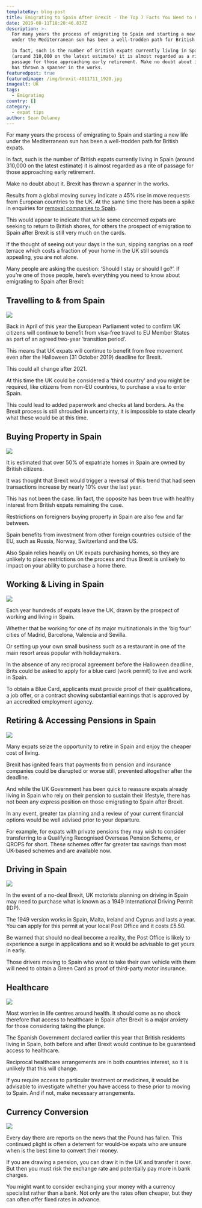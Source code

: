 ```yaml
---
templateKey: blog-post
title: Emigrating to Spain After Brexit - The Top 7 Facts You Need to Know
date: 2019-08-11T18:20:46.837Z
description: >-
  For many years the process of emigrating to Spain and starting a new life
  under the Mediterranean sun has been a well-trodden path for British expats.

  In fact, such is the number of British expats currently living in Spain
  (around 310,000 on the latest estimate) it is almost regarded as a rite of
  passage for those approaching early retirement. Make no doubt about it. Brexit
  has thrown a spanner in the works.
featuredpost: true
featuredimage: /img/brexit-4011711_1920.jpg
imagealt: UK
tags:
  - Emigrating
country: []
category:
  - expat tips
author: Sean Delaney
---
```

For many years the process of emigrating to Spain and starting a new life under the Mediterranean sun has been a well-trodden path for British expats.

In fact, such is the number of British expats currently living in Spain (around 310,000 on the latest estimate) it is almost regarded as a rite of passage for those approaching early retirement.

Make no doubt about it. Brexit has thrown a spanner in the works.

Results from a global moving survey indicate a 45% rise in move requests from European countries to the UK.  At the same time there has been a spike in enquiries for [removal companies to Spain](https://www.whiteandcompany.co.uk/removals-to-spain/).

This would appear to indicate that while some concerned expats are seeking to return to British shores, for others the prospect of emigration to Spain after Brexit is still very much on the cards.

If the thought of seeing out your days in the sun, sipping sangrias on a roof terrace which costs a fraction of your home in the UK still sounds appealing, you are not alone.

Many people are asking the question: ‘Should I stay or should I go?’. If you’re one of those people, here’s everything you need to know about emigrating to Spain after Brexit:

## Travelling to & from Spain

![](/img/aircraft-airplane-airport-730778.jpg)

Back in April of this year the European Parliament voted to confirm UK citizens will continue to benefit from visa-free travel to EU Member States as part of an agreed two-year ‘transition period’.

This means that UK expats will continue to benefit from free movement even after the Halloween (31 October 2019) deadline for Brexit.

This could all change after 2021.

At this time the UK could be considered a ‘third country’ and you might be required, like citizens from non-EU countries, to purchase a visa to enter Spain.  

This could lead to added paperwork and checks at land borders. As the Brexit process is still shrouded in uncertainty, it is impossible to state clearly what these would be at this time.

## Buying Property in Spain

![](/img/tropical-2932034_1920.jpg)

It is estimated that over 50% of expatriate homes in Spain are owned by British citizens. 

It was thought that Brexit would trigger a reversal of this trend that had seen transactions increase by nearly 10% over the last year. 

This has not been the case. Iin fact, the opposite has been true with healthy interest from British expats remaining the case.

Restrictions on foreigners buying property in Spain are also few and far between.

Spain benefits from investment from other foreign countries outside of the EU, such as Russia, Norway, Switzerland and the US.

Also Spain relies heavily on UK expats purchasing homes, so they are unlikely to place restrictions on the process and thus Brexit is unlikely to impact on your ability to purchase a home there.

## Working & Living in Spain

![](/img/girl-4181395_1920.jpg)

Each year hundreds of expats leave the UK, drawn by the prospect of working and living in Spain. 

Whether that be working for one of its major multinationals in the ‘big four’ cities of Madrid, Barcelona, Valencia and Sevilla. 

Or setting up your own small business such as a restaurant in one of the main resort areas popular with holidaymakers.

In the absence of any reciprocal agreement before the Halloween deadline, Brits could be asked to apply for a blue card (work permit) to live and work in Spain.

To obtain a Blue Card, applicants must provide proof of their qualifications, a job offer, or a contract showing substantial earnings that is approved by an accredited employment agency.

## Retiring & Accessing Pensions in Spain

![](/img/holiday-1600340_1920.jpg)

Many expats seize the opportunity to retire in Spain and enjoy the cheaper cost of living.

Brexit has ignited fears that payments from pension and insurance companies could be disrupted or worse still, prevented altogether after the deadline.

And while the UK Government has been quick to reassure expats already living in Spain who rely on their pension to sustain their lifestyle, there has not been any express position on those emigrating to Spain after Brexit.

In any event, greater tax planning and a review of your current financial options would be well advised prior to your departure.

For example, for expats with private pensions they may wish to consider transferring to a Qualifying Recognised Overseas Pension Scheme, or QROPS for short. These schemes offer far greater tax savings than most UK-based schemes and are available now.

## Driving in Spain

![](/img/seat-leon-2634185_1920.jpg)

In the event of a no-deal Brexit, UK motorists planning on driving in Spain may need to purchase what is known as a 1949 International Driving Permit (IDP).

The 1949 version works in Spain, Malta, Ireland and Cyprus and lasts a year. You can apply for this permit at your local Post Office and it costs £5.50.

Be warned that should no deal become a reality, the Post Office is likely to experience a surge in applications and so it would be advisable to get yours in early.

Those drivers moving to Spain who want to take their own vehicle with them will need to obtain a Green Card as proof of third-party motor insurance. 

## Healthcare

![](/img/woman-3187087_1920.jpg)

Most worries in life centres around health. It should come as no shock therefore that access to healthcare in Spain after Brexit is a major anxiety for those considering taking the plunge.

The Spanish Government declared earlier this year that British residents living in Spain, both before and after Brexit would continue to be guaranteed access to healthcare.

Reciprocal healthcare arrangements are in both countries interest, so it is unlikely that this will change.

If you require access to particular treatment or medicines, it would be advisable to investigate whether you have access to these prior to moving to Spain. And if not, make necessary arrangements.

## Currency Conversion

![](/img/money-3481699_1920.jpg)

Every day there are reports on the news that the Pound has fallen. This continued plight is often a deterrent for would-be expats who are unsure when is the best time to convert their money.

If you are drawing a pension, you can draw it in the UK and transfer it over. But then you must risk the exchange rate and potentially pay more in bank charges.

You might want to consider exchanging your money with a currency specialist rather than a bank. Not only are the rates often cheaper, but they can often offer fixed rates in advance.

